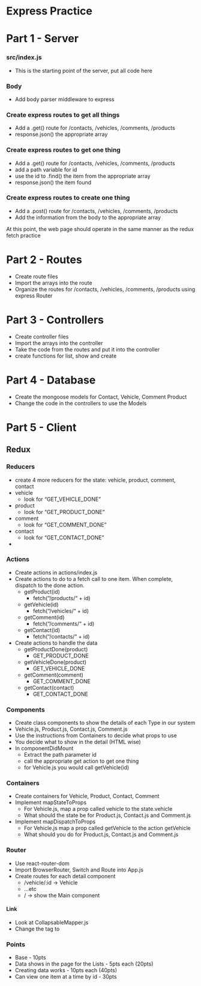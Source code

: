 # Express Practice
# Part 1 - Server

### src/index.js
* This is the starting point of the server, put all code here

### Body
* Add body parser middleware to express

### Create express routes to get all things
* Add a .get() route for /contacts, /vehicles, /comments, /products
* response.json() the appropriate array

### Create express routes to get one thing
* Add a .get() route for /contacts, /vehicles, /comments, /products
* add a path variable for id
* use the id to .find() the item from the appropriate array
* response.json() the item found

### Create express routes to create one thing
* Add a .post() route for /contacts, /vehicles, /comments, /products
* Add the information from the body to the appropriate array

At this point, the web page should operate in the same manner as the redux fetch practice


# Part 2 - Routes
* Create route files
* Import the arrays into the route
* Organize the routes for /contacts, /vehicles, /comments, /products using express Router

# Part 3 - Controllers
* Create controller files 
* Import the arrays into the controller
* Take the code from the routes and put it into the controller
* create functions for list, show and create

# Part 4 - Database
* Create the mongoose models for Contact, Vehicle, Comment Product
* Change the code in the controllers to use the Models

# Part 5 - Client

## Redux

### Reducers
* create 4 more reducers for the state: vehicle, product, comment, contact
* vehicle
    * look for “GET_VEHICLE_DONE”
* product
    * look for “GET_PRODUCT_DONE”
* comment
    * look for “GET_COMMENT_DONE”
* contact
    * look for “GET_CONTACT_DONE”
* 

### Actions
* Create actions in actions/index.js
* Create actions to do to a fetch call to one item. When complete, dispatch to the done action.
    * getProduct(id)
        * fetch(“/products/“ + id)
    * getVehicle(id)
        * fetch(“/vehicles/“ + id)
    * getComment(id)
        * fetch(“/comments/“ + id)
    * getContact(id)
        * fetch(“/contacts/“ + id)
* Create actions to handle the data 
    * getProductDone(product)
        * GET_PRODUCT_DONE
    * getVehicleDone(product)
        * GET_VEHICLE_DONE
    * getComment(comment)
        * GET_COMMENT_DONE
    * getContact(contact)
        * GET_CONTACT_DONE


### Components
* Create class components to show the details of each Type in our system
* Vehicle.js, Product.js, Contact.js, Comment.js
* Use the instructions from Containers to decide what props to use
* You decide what to show in the detail (HTML wise)
* In componentDidMount
    * Extract the path parameter id
    * call the appropriate get action to get one thing
    * for Vehicle.js you would call getVehicle(id)

### Containers
* Create containers for Vehicle, Product, Contact, Comment
* Implement mapStateToProps
    * For Vehicle.js, map a prop called vehicle to the state.vehicle
    * What should the state be for Product.js, Contact.js and Comment.js
* Implement mapDispatchToProps
    * For Vehicle.js map a prop called getVehicle to the action getVehicle
    * What should you do for Product.js, Contact.js and Comment.js

### Router
* Use react-router-dom 
* Import BrowserRouter, Switch and Route into App.js
* Create routes for each detail component
    * /vehicle/:id -> Vehicle
    * …etc
    * / -> show the Main component

#### Link
* Look at CollapsableMapper.js
* Change the <a> tag to <Link>


### Points
* Base - 10pts
* Data shows in the page for the Lists - 5pts each (20pts)
* Creating data works - 10pts each (40pts)
* Can view one item at a time by id - 30pts
